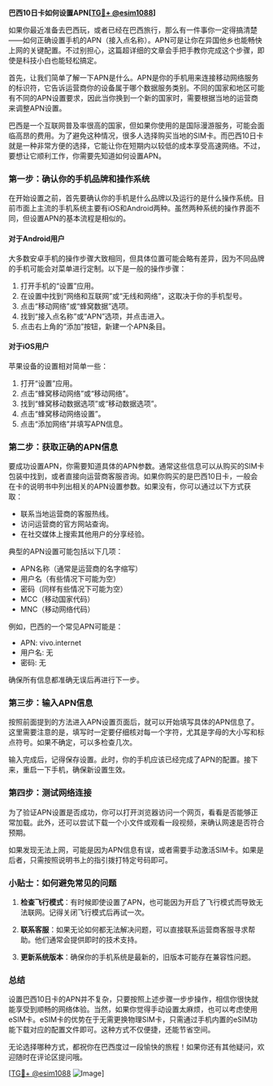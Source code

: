 **巴西10日卡如何设置APN[[TG💪+ @esim1088](https://t.me/s/esim1088)]**

如果你最近准备去巴西玩，或者已经在巴西旅行，那么有一件事你一定得搞清楚——如何正确设置手机的APN（接入点名称）。APN可是让你在异国他乡也能畅快上网的关键配置。不过别担心，这篇超详细的文章会手把手教你完成这个步骤，即使是科技小白也能轻松搞定。

首先，让我们简单了解一下APN是什么。APN是你的手机用来连接移动网络服务的标识符，它告诉运营商你的设备属于哪个数据服务类别。不同的国家和地区可能有不同的APN设置要求，因此当你换到一个新的国家时，需要根据当地的运营商来调整APN设置。

巴西是一个互联网普及率很高的国家，但如果你使用的是国际漫游服务，可能会面临高昂的费用。为了避免这种情况，很多人选择购买当地的SIM卡。而巴西10日卡就是一种非常方便的选择，它能让你在短期内以较低的成本享受高速网络。不过，要想让它顺利工作，你需要先知道如何设置APN。

### **第一步：确认你的手机品牌和操作系统**

在开始设置之前，首先要确认你的手机是什么品牌以及运行的是什么操作系统。目前市面上主流的手机系统主要有iOS和Android两种。虽然两种系统的操作界面不同，但设置APN的基本流程是相似的。

#### **对于Android用户**
大多数安卓手机的操作步骤大致相同，但具体位置可能会略有差异，因为不同品牌的手机可能会对菜单进行定制。以下是一般的操作步骤：

1. 打开手机的“设置”应用。
2. 在设置中找到“网络和互联网”或“无线和网络”，这取决于你的手机型号。
3. 点击“移动网络”或“蜂窝数据”选项。
4. 找到“接入点名称”或“APN”选项，并点击进入。
5. 点击右上角的“添加”按钮，新建一个APN条目。

#### **对于iOS用户**
苹果设备的设置相对简单一些：

1. 打开“设置”应用。
2. 点击“蜂窝移动网络”或“移动网络”。
3. 找到“蜂窝移动数据选项”或“移动数据选项”。
4. 点击“蜂窝移动网络设置”。
5. 点击“添加网络”并填写APN信息。

### **第二步：获取正确的APN信息**

要成功设置APN，你需要知道具体的APN参数。通常这些信息可以从购买的SIM卡包装中找到，或者直接向运营商客服咨询。如果你购买的是巴西10日卡，一般会在卡的说明书中列出相关的APN设置参数。如果没有，你可以通过以下方式获取：

- 联系当地运营商的客服热线。
- 访问运营商的官方网站查询。
- 在社交媒体上搜索其他用户的分享经验。

典型的APN设置可能包括以下几项：
- APN名称（通常是运营商的名字缩写）
- 用户名（有些情况下可能为空）
- 密码（同样有些情况下可能为空）
- MCC（移动国家代码）
- MNC（移动网络代码）

例如，巴西的一个常见APN可能是：
- APN: vivo.internet
- 用户名: 无
- 密码: 无

确保所有信息都准确无误后再进行下一步。

### **第三步：输入APN信息**

按照前面提到的方法进入APN设置页面后，就可以开始填写具体的APN信息了。这里需要注意的是，填写时一定要仔细核对每一个字符，尤其是字母的大小写和标点符号。如果不确定，可以多检查几次。

输入完成后，记得保存设置。此时，你的手机应该已经完成了APN的配置。接下来，重启一下手机，确保新设置生效。

### **第四步：测试网络连接**

为了验证APN设置是否成功，你可以打开浏览器访问一个网页，看看是否能够正常加载。此外，还可以尝试下载一个小文件或观看一段视频，来确认网速是否符合预期。

如果发现无法上网，可能是因为APN信息有误，或者需要手动激活SIM卡。如果是后者，只需按照说明书上的指引拨打特定号码即可。

### **小贴士：如何避免常见的问题**

1. **检查飞行模式**：有时候即使设置了APN，也可能因为开启了飞行模式而导致无法联网。记得关闭飞行模式后再试一次。
   
2. **联系客服**：如果无论如何都无法解决问题，可以直接联系运营商客服寻求帮助。他们通常会提供即时的技术支持。

3. **更新系统版本**：确保你的手机系统是最新的，旧版本可能存在兼容性问题。

### **总结**

设置巴西10日卡的APN并不复杂，只要按照上述步骤一步步操作，相信你很快就能享受到顺畅的网络体验。当然，如果你觉得手动设置太麻烦，也可以考虑使用eSIM卡。eSIM卡的优势在于无需更换物理SIM卡，只需通过手机内置的eSIM功能下载对应的配置文件即可。这种方式不仅便捷，还能节省空间。

无论选择哪种方式，都祝你在巴西度过一段愉快的旅程！如果你还有其他疑问，欢迎随时在评论区提问哦。

[[TG💪+ @esim1088](https://t.me/s/esim1088) ![Image](https://i.postimg.cc/4NQfJmqS/Snipaste-2025-05-13-00-14-12.png)]